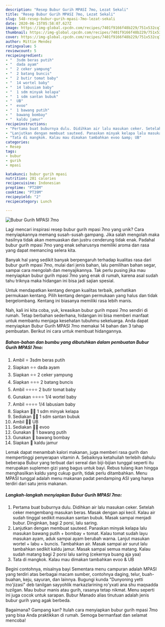 ```yaml
---
description: "Resep Bubur Gurih MPASI 7mo, Lezat Sekali"
title: "Resep Bubur Gurih MPASI 7mo, Lezat Sekali"
slug: 548-resep-bubur-gurih-mpasi-7mo-lezat-sekali
date: 2020-06-15T05:58:07.627Z
image: https://img-global.cpcdn.com/recipes/7401f9166f48b229/751x532cq70/bubur-gurih-mpasi-7mo-foto-resep-utama.jpg
thumbnail: https://img-global.cpcdn.com/recipes/7401f9166f48b229/751x532cq70/bubur-gurih-mpasi-7mo-foto-resep-utama.jpg
cover: https://img-global.cpcdn.com/recipes/7401f9166f48b229/751x532cq70/bubur-gurih-mpasi-7mo-foto-resep-utama.jpg
author: Mittie Mendez
ratingvalue: 5
reviewcount: 5
recipeingredient:
- "  3sdm beras putih"
- "  dada ayam"
- "  2 ceker yampung"
- "  2 batang buncis"
- "  2 butir tomat baby"
- "  14 wortel baby"
- "  14 labusiam baby"
- "  1 sdm minyak kelapa"
- "  1 sdm santan bubuk"
- "  UB"
- "  evoo"
- "  1 bawang putih"
- "  bawang bombay"
- "  kaldu jamur"
recipeinstructions:
- "Pertama buat buburnya dulu. Didihkan air lalu masukan ceker. Setelah ceker mengembang masukan beras. Masak dengan api kecil. Kalau air sudah tinggal sedikit masukan santan bubuk. Masak sampai menjadi bubur. Dinginkan, bagi 2 porsi, lalu saring."
- "Lanjutkan dengan membuat sauteed. Panaskan minyak kelapa lalu masukan bawang putih + bombay + tomat. Kalau tomat sudah layu masukan ayam, aduk sampai ayam berubah warna. Lanjut masukan wortel + labu + buncis. Tambahkan air. Masak sampai air surut lalu tambahkan sedikit kaldu jamur. Masak sampai semua matang. Kalau sudah matang bagi 2 porsi lalu saring (cekernya buang aja yaa)"
- "Tata di mangkok. Kalau mau dimakan tambahkan evoo &amp; UB"
categories:
- Resep
tags:
- bubur
- gurih
- mpasi

katakunci: bubur gurih mpasi 
nutrition: 281 calories
recipecuisine: Indonesian
preptime: "PT28M"
cooktime: "PT39M"
recipeyield: "2"
recipecategory: Lunch

---
```



![Bubur Gurih MPASI 7mo](https://img-global.cpcdn.com/recipes/7401f9166f48b229/751x532cq70/bubur-gurih-mpasi-7mo-foto-resep-utama.jpg)

Lagi mencari inspirasi resep bubur gurih mpasi 7mo yang unik? Cara menyiapkannya memang susah-susah gampang. Jika salah mengolah maka hasilnya tidak akan memuaskan dan justru cenderung tidak enak. Padahal bubur gurih mpasi 7mo yang enak seharusnya memiliki aroma dan rasa yang dapat memancing selera kita.

Banyak hal yang sedikit banyak berpengaruh terhadap kualitas rasa dari bubur gurih mpasi 7mo, mulai dari jenis bahan, lalu pemilihan bahan segar, sampai cara mengolah dan menyajikannya. Tak perlu pusing jika mau menyiapkan bubur gurih mpasi 7mo yang enak di rumah, karena asal sudah tahu triknya maka hidangan ini bisa jadi sajian spesial.

Untuk mendapatkan kentang dengan kualitas terbaik, perhatikan permukaan kentang. Pilih kentang dengan permukaan yang halus dan tidak bergelombang. Kentang ini biasanya memiliki rasa lebih manis.


Nah, kali ini kita coba, yuk, kreasikan bubur gurih mpasi 7mo sendiri di rumah. Tetap berbahan sederhana, hidangan ini bisa memberi manfaat untuk membantu menjaga kesehatan tubuhmu sekeluarga. Anda dapat menyiapkan Bubur Gurih MPASI 7mo memakai 14 bahan dan 3 tahap pembuatan. Berikut ini cara untuk membuat hidangannya.

<!--inarticleads1-->

##### Bahan-bahan dan bumbu yang dibutuhkan dalam pembuatan Bubur Gurih MPASI 7mo:

1. Ambil  ⭐ 3sdm beras putih
1. Siapkan  ⭐⭐ dada ayam
1. Siapkan  ⭐⭐ 2 ceker yampung
1. Siapkan  ⭐⭐⭐ 2 batang buncis
1. Ambil  ⭐⭐⭐⭐ 2 butir tomat baby
1. Gunakan  ⭐⭐⭐⭐ 1/4 wortel baby
1. Ambil  ⭐⭐⭐⭐ 1/4 labusiam baby
1. Siapkan  💪🏻 1 sdm minyak kelapa
1. Sediakan  💪🏻 1 sdm santan bubuk
1. Ambil  💪🏻 UB
1. Sediakan  💪🏻 evoo
1. Gunakan  🌿 1 bawang putih
1. Gunakan  🌿 bawang bombay
1. Siapkan  🌿 kaldu jamur


Lemak dapat menambah kalori makanan, juga memberi rasa gurih dan mempertinggi penyerapan vitamin A. Sebaiknya ketahuilah terlebih dahulu beberapa Bubur yang terbuat dari sereal dan biji-bijian tunggal seperti itu merupakan suplemen gizi yang bagus untuk bayi. Rebus tulang ikan hingga menghasilkan kaldu yang cukup gurih, tidak perlu ditambahkan. Menu MPASI tunggal adalah menu makanan padat pendamping ASI yang hanya terdiri dari satu jenis makanan. 

<!--inarticleads2-->

##### Langkah-langkah menyiapkan Bubur Gurih MPASI 7mo:

1. Pertama buat buburnya dulu. Didihkan air lalu masukan ceker. Setelah ceker mengembang masukan beras. Masak dengan api kecil. Kalau air sudah tinggal sedikit masukan santan bubuk. Masak sampai menjadi bubur. Dinginkan, bagi 2 porsi, lalu saring.
1. Lanjutkan dengan membuat sauteed. Panaskan minyak kelapa lalu masukan bawang putih + bombay + tomat. Kalau tomat sudah layu masukan ayam, aduk sampai ayam berubah warna. Lanjut masukan wortel + labu + buncis. Tambahkan air. Masak sampai air surut lalu tambahkan sedikit kaldu jamur. Masak sampai semua matang. Kalau sudah matang bagi 2 porsi lalu saring (cekernya buang aja yaa)
1. Tata di mangkok. Kalau mau dimakan tambahkan evoo &amp; UB


Begini contohnya, misalnya bayi Sementara menu campuran adalah MPASI yang terdiri atas berbagai macam sumber, contohnya daging, telur, buah-buahan, keju, sayuran, dan lainnya. Bugungi kunda &#34;Dunyoning yetti mo&#39;jizasi&#34; deb tanilgan sayyohlik markazlarining ro&#39;yxati ana shu maqsadda tuzilgan. Mau bubur manis atau gurih, rasanya tetap nikmat. Menu seperti ini juga cocok untuk sarapan. Bubur Manado alias tinutuan adalah jenis bubur gurih yang agak berbeda. 

Bagaimana? Gampang kan? Itulah cara menyiapkan bubur gurih mpasi 7mo yang bisa Anda praktikkan di rumah. Semoga bermanfaat dan selamat mencoba!
